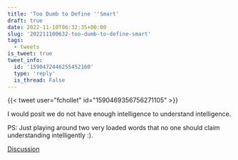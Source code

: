 ```yaml
---
title: 'Too Dumb to Define ''Smart'
draft: true
date: 2022-11-10T06:32:35+00:00
slug: '202211100632-too-dumb-to-define-smart'
tags:
  - tweets
is_tweet: true
tweet_info:
  id: '1590472446255452160'
  type: 'reply'
  is_thread: False
---
```




{{< tweet user="fchollet" id="1590469356756271105" >}}

I would posit we do not have enough intelligence to understand intelligence.

PS: Just playing around two very loaded words that no one should claim understanding intelligently :).

[Discussion](https://x.com/sytelus/status/1590472446255452160)
